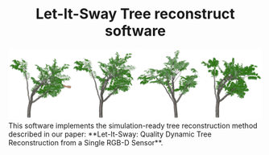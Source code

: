 <h1><center>Let-It-Sway Tree reconstruct software</center> </h1>
<img src="images/demo.png" alt="mainui" width="1080"/> <br>
This software implements the simulation-ready tree reconstruction method described in our paper: **Let-It-Sway: Quality Dynamic Tree Reconstruction from a Single RGB-D Sensor**.

